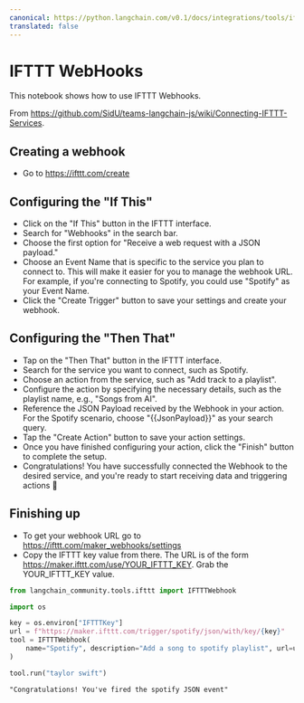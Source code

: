 ```yaml
---
canonical: https://python.langchain.com/v0.1/docs/integrations/tools/ifttt
translated: false
---
```


# IFTTT WebHooks

This notebook shows how to use IFTTT Webhooks.

From https://github.com/SidU/teams-langchain-js/wiki/Connecting-IFTTT-Services.

## Creating a webhook

- Go to https://ifttt.com/create

## Configuring the "If This"

- Click on the "If This" button in the IFTTT interface.
- Search for "Webhooks" in the search bar.
- Choose the first option for "Receive a web request with a JSON payload."
- Choose an Event Name that is specific to the service you plan to connect to.
This will make it easier for you to manage the webhook URL.
For example, if you're connecting to Spotify, you could use "Spotify" as your
Event Name.
- Click the "Create Trigger" button to save your settings and create your webhook.

## Configuring the "Then That"

- Tap on the "Then That" button in the IFTTT interface.
- Search for the service you want to connect, such as Spotify.
- Choose an action from the service, such as "Add track to a playlist".
- Configure the action by specifying the necessary details, such as the playlist name,
e.g., "Songs from AI".
- Reference the JSON Payload received by the Webhook in your action. For the Spotify
scenario, choose "{{JsonPayload}}" as your search query.
- Tap the "Create Action" button to save your action settings.
- Once you have finished configuring your action, click the "Finish" button to
complete the setup.
- Congratulations! You have successfully connected the Webhook to the desired
service, and you're ready to start receiving data and triggering actions 🎉

## Finishing up

- To get your webhook URL go to https://ifttt.com/maker_webhooks/settings
- Copy the IFTTT key value from there. The URL is of the form
https://maker.ifttt.com/use/YOUR_IFTTT_KEY. Grab the YOUR_IFTTT_KEY value.

```python
from langchain_community.tools.ifttt import IFTTTWebhook
```

```python
import os

key = os.environ["IFTTTKey"]
url = f"https://maker.ifttt.com/trigger/spotify/json/with/key/{key}"
tool = IFTTTWebhook(
    name="Spotify", description="Add a song to spotify playlist", url=url
)
```

```python
tool.run("taylor swift")
```

```output
"Congratulations! You've fired the spotify JSON event"
```